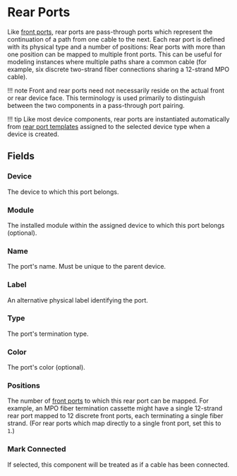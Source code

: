 # Rear Ports

Like [front ports](./frontport.md), rear ports are pass-through ports which represent the continuation of a path from one cable to the next. Each rear port is defined with its physical type and a number of positions: Rear ports with more than one position can be mapped to multiple front ports. This can be useful for modeling instances where multiple paths share a common cable (for example, six discrete two-strand fiber connections sharing a 12-strand MPO cable).

!!! note
    Front and rear ports need not necessarily reside on the actual front or rear device face. This terminology is used primarily to distinguish between the two components in a pass-through port pairing.

!!! tip
    Like most device components, rear ports are instantiated automatically from [rear port templates](./rearporttemplate.md) assigned to the selected device type when a device is created.

## Fields

### Device

The device to which this port belongs.

### Module

The installed module within the assigned device to which this port belongs (optional).

### Name

The port's name. Must be unique to the parent device.

### Label

An alternative physical label identifying the port.

### Type

The port's termination type.

### Color

The port's color (optional).

### Positions

The number of [front ports](./frontport.md) to which this rear port can be mapped. For example, an MPO fiber termination cassette might have a single 12-strand rear port mapped to 12 discrete front ports, each terminating a single fiber strand. (For rear ports which map directly to a single front port, set this to `1`.)

### Mark Connected

If selected, this component will be treated as if a cable has been connected.
